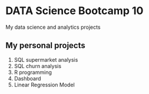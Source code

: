 # DATA Science Bootcamp 10
My data science and analytics projects

## My personal projects

1. SQL supermarket analysis
2. SQL churn analysis
3. R programming
4. Dashboard
5. Linear Regression Model 

